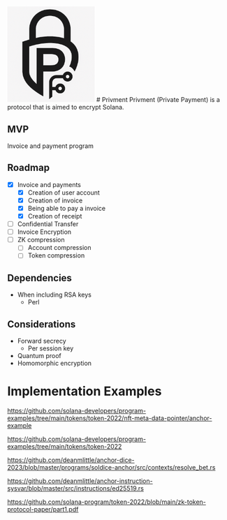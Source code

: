 <img src="./public/logo/privment_black_white_smaller.png" alt="Privment Logo" width="200"/>
# Privment
Privment (Private Payment) is a protocol that is aimed to encrypt Solana.

## MVP 
Invoice and payment program

## Roadmap
- [x] Invoice and payments
  - [x] Creation of user account
  - [x] Creation of invoice
  - [x] Being able to pay a invoice
  - [x] Creation of receipt
- [ ] Confidential Transfer
- [ ] Invoice Encryption
- [ ] ZK compression
  - [ ] Account compression
  - [ ] Token compression

## Dependencies
- When including RSA keys
  - Perl

## Considerations
- Forward secrecy
  - Per session key
- Quantum proof
- Homomorphic encryption

# Implementation Examples
https://github.com/solana-developers/program-examples/tree/main/tokens/token-2022/nft-meta-data-pointer/anchor-example 

https://github.com/solana-developers/program-examples/tree/main/tokens/token-2022

https://github.com/deanmlittle/anchor-dice-2023/blob/master/programs/soldice-anchor/src/contexts/resolve_bet.rs 

https://github.com/deanmlittle/anchor-instruction-sysvar/blob/master/src/instructions/ed25519.rs

https://github.com/solana-program/token-2022/blob/main/zk-token-protocol-paper/part1.pdf 
